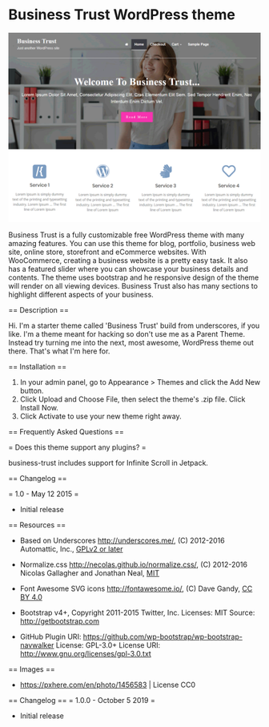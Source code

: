 # Business Trust WordPress theme

![Screenshot](screenshot.png)

Business Trust is a fully customizable free WordPress theme with many amazing features. You can use this theme for blog, portfolio, business web site, online store, storefront and eCommerce websites. With WooCommerce, creating a business website is a pretty easy task. It also has a featured slider where you can showcase your business details and contents. The theme uses bootstrap and he responsive design of the theme will render on all viewing devices. Business Trust also has many sections to highlight different aspects of your business.

== Description ==

Hi. I'm a starter theme called 'Business Trust' build from underscores, if you like. I'm a theme meant for hacking so don't use me as a Parent Theme. Instead try turning me into the next, most awesome, WordPress theme out there. That's what I'm here for.

== Installation ==

1. In your admin panel, go to Appearance > Themes and click the Add New button.
2. Click Upload and Choose File, then select the theme's .zip file. Click Install Now.
3. Click Activate to use your new theme right away.

== Frequently Asked Questions ==

= Does this theme support any plugins? =

business-trust includes support for Infinite Scroll in Jetpack.

== Changelog ==

= 1.0 - May 12 2015 =
* Initial release

== Resources ==

* Based on Underscores http://underscores.me/, (C) 2012-2016 Automattic, Inc., [GPLv2 or later](https://www.gnu.org/licenses/gpl-2.0.html)

* Normalize.css http://necolas.github.io/normalize.css/, (C) 2012-2016 Nicolas Gallagher and Jonathan Neal, [MIT](http://opensource.org/licenses/MIT)

* Font Awesome SVG icons http://fontawesome.io/, (C) Dave Gandy, [CC BY 4.0](https://fontawesome.com/license/free)

* Bootstrap v4+, Copyright 2011-2015 Twitter, Inc. Licenses: MIT Source: http://getbootstrap.com

* GitHub Plugin URI: https://github.com/wp-bootstrap/wp-bootstrap-navwalker License: GPL-3.0+ License URI: http://www.gnu.org/licenses/gpl-3.0.txt

== Images ==

*  https://pxhere.com/en/photo/1456583 | License CC0

== Changelog ==
= 1.0.0 - October 5 2019 =
* Initial release
